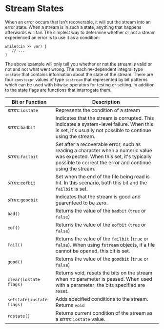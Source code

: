 # Stream States
When an error occurs that isn't recoverable, it will put the stream into an error state. When a stream is in such a 
state, anything that happens afterwards will fail. The simplest way to determine whether or not a stream experienced an
error is to use it as a condition:
 ```
while(cin >> var) {
    // ...
}
``` 
The above example will only tell you whether or not the stream is valid or not and not what went wrong. The 
machine-dependent integral type `iostate` that contains information about the state of the stream. There are four `constexpr` values of type `iostream` that represented by bit patterns which can be used with bitwise operators for testing or setting. In addition to the state flags are functions that interrogate them.

|Bit or Function | Description |
|---|---|
|*strm*::`iostate`|Represents the condition of a stream|
|*strm*::`badbit`|Indicates that the stream is corrupted. This indicates a system-level failure. When this is set, it's usually not possible to continue using the stream.|
|*strm*::`failbit`|Set after a recoverable error, such as reading a character when a numeric value was expected. When this set, it's typically possible to correct the error and continue using the stream.|
|*strm*::`eofbit`|Set when the end of the file being read is hit. In this scenario, both this bit and the `failbit` is set.|  
|*strm*::`goodbit`|Indicates that the stream is good and guarenteed to be zero.|
|`bad()`|Returns the value of the `badbit` (`true` or `false`)|
|`eof()`|Returns the value of the `eofbit` (`true` or `false`)|
|`fail()`|Returns the value of the `failbit` (`true` or `false`). When using `fstream` objects, if a file cannot be opened, this bit is set.|
|`good()`|Returns the value of the `goodbit` (`true` or `false`)|
|`clear(iostate flags)`|Returns void, resets the bits on the stream when no parameter is passed. When used with a parameter, the bits specified are reset.|
|`setstate(iostate flags)`|Adds specified conditions to the stream. Returns `void`|
|`rdstate()`|Returns current condition of the stream as a *strm*::`iostate` value.|

